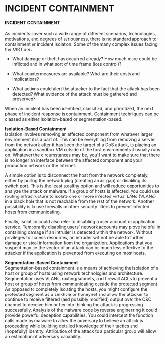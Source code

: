# INCIDENT CONTAINMENT

#### INCIDENT CONTAINMENT

As incidents cover such a wide range of different scenarios, technologies, motivations, and degrees of seriousness, there is no standard approach to containment or incident isolation. Some of the many complex issues facing the CIRT are:

-   What damage or theft has occurred already? How much more could be inflicted and in what sort of time frame (loss control)?
  
-   What countermeasures are available? What are their costs and implications?
  
-   What actions could alert the attacker to the fact that the attack has been detected? What evidence of the attack must be gathered and preserved?
  

When an incident has been identified, classified, and prioritized, the next phase of incident response is containment. Containment techniques can be classed as either isolation-based or segmentation-based.

**Isolation-Based Containment**  
Isolation involves removing an affected component from whatever larger environment it is a part of. This can be everything from removing a server from the network after it has been the target of a DoS attack, to placing an application in a sandbox VM outside of the host environments it usually runs on. Whatever the circumstances may be, you'll want to make sure that there is no longer an interface between the affected component and your production network or the Internet.

A simple option is to disconnect the host from the network completely, either by pulling the network plug (creating an air gap) or disabling its switch port. This is the least stealthy option and will reduce opportunities to analyze the attack or malware. If a group of hosts is affected, you could use routing infrastructure to isolate one or more infected virtual LANs (VLANs) in a black hole that is not reachable from the rest of the network. Another possibility is to use firewalls or other security filters to prevent infected hosts from communicating.

Finally, isolation could also refer to disabling a user account or application service. Temporarily disabling users' network accounts may prove helpful in containing damage if an intruder is detected within the network. Without privileges to access resources, an intruder will not be able to further damage or steal information from the organization. Applications that you suspect may be the vector of an attack can be much less effective to the attacker if the application is prevented from executing on most hosts.

**Segmentation-Based Containment**  
Segmentation-based containment is a means of achieving the isolation of a host or group of hosts using network technologies and architecture. Segmentation uses VLANs, routing/subnets, and firewall ACLs to prevent a host or group of hosts from communicating outside the protected segment. As opposed to completely isolating the hosts, you might configure the protected segment as a sinkhole or honeynet and allow the attacker to continue to receive filtered (and possibly modified) output over the C&C channel to deceive him or her into thinking the attack is progressing successfully. Analysis of the malware code by reverse engineering it could provide powerful deception capabilities. You could intercept the function calls made by malware to allow the adversary to believe an attack is proceeding while building detailed knowledge of their tactics and (hopefully) identity. Attribution of the attack to a particular group will allow an estimation of adversary capability.
